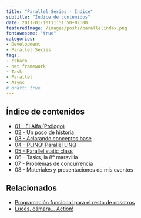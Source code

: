 ```yaml
---
title: "Parallel Series - Indice"
subtitle: "Índice de contenidos"
date: 2011-01-10T11:51:50+02:00
featuredImage: /images/posts/parallelindex.png
fontawesome: "true"
categories: 
- Development
- Parallel Series
tags:
- csharp
- net framework
- Task
- Parallel
- Async
# draft: true
---
```


## Índice de contenidos

- [01 - El Alfa (Prólogo)](/es/parallelseries01-el-alfa)
- [02 - Un poco de historia](/es/parallelseries02-un-poco-de-historia)
- [03 - Aclarando conceptos base](/es/parallelseries03-conceptos-base)
- [04 - PLINQ: Parallel LINQ](/es/parallelseries04-plinq)
- [05 - Parallel static class](/es/parallelseries05-parallel-static-class)
- 06 - Tasks, la 8ª maravilla
- 07 - Problemas de concurrencia
- 08 - Materiales y presentaciones de mis eventos

## Relacionados

- [Programación funcional para el resto de nosotros](/es/functional-programming-for-the-rest-of-us/)
- [Luces, cámara… Action!](/es/luces-camara-action/)